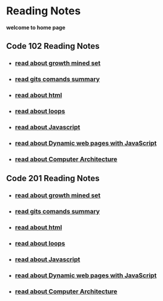 # Reading Notes
**welcome to home page** 

## Code 102 Reading Notes
* ### [read about growth mined set](https://rulaalqasem.github.io/reading-note/growthminde)
* ### [read gits comands summary](https://rulaalqasem.github.io/reading-note/git%20summary)
* ### [read about html](https://rulaalqasem.github.io/reading-note/Structure%20web%20pages%20with%20HTML)
* ### [read about loops](https://rulaalqasem.github.io/reading-note/comp-loop)
* ### [read about Javascript](https://rulaalqasem.github.io/reading-note/Javascript)
* ### [read about Dynamic web pages with JavaScript](https://rulaalqasem.github.io/reading-note/Dynamic%20web%20pages%20with%20JavaScript)
* ### [read about Computer Architecture](https://rulaalqasem.github.io/reading-note/Computer%20Architecture)
## Code 201 Reading Notes
* ### [read about growth mined set](https://rulaalqasem.github.io/reading-note/class01)
* ### [read gits comands summary](https://rulaalqasem.github.io/reading-note/class02)
* ### [read about html](https://rulaalqasem.github.io/reading-note/class03)
* ### [read about loops](https://rulaalqasem.github.io/reading-note/comp-loop)
* ### [read about Javascript](https://rulaalqasem.github.io/reading-note/Javascript)
* ### [read about Dynamic web pages with JavaScript](https://rulaalqasem.github.io/reading-note/Dynamic%20web%20pages%20with%20JavaScript)
* ### [read about Computer Architecture](https://rulaalqasem.github.io/reading-note/Computer%20Architecture)
